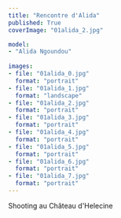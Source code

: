```yaml
---
title: "Rencontre d'Alida"
published: True
coverImage: "01alida_2.jpg"

model: 
- "Alida Ngoundou"
  
images:
- file: "01alida_0.jpg"
  format: "portrait"
- file: "01alida_1.jpg"
  format: "landscape"
- file: "01alida_2.jpg"
  format: "portrait"
- file: "01alida_3.jpg"
  format: "portrait"
- file: "01alida_4.jpg"
  format: "portrait"
- file: "01alida_5.jpg"
  format: "portrait"
- file: "01alida_6.jpg"
  format: "portrait"
- file: "01alida_7.jpg"
  format: "portrait"
---
```


Shooting au Château d'Helecine